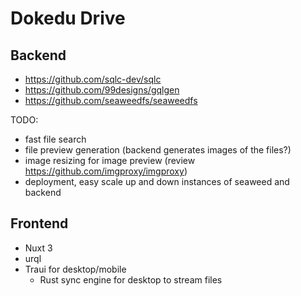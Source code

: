 # Dokedu Drive

## Backend

- https://github.com/sqlc-dev/sqlc
- https://github.com/99designs/gqlgen
- https://github.com/seaweedfs/seaweedfs

TODO:

- fast file search
- file preview generation (backend generates images of the files?)
- image resizing for image preview (review https://github.com/imgproxy/imgproxy)
- deployment, easy scale up and down instances of seaweed and backend

## Frontend

- Nuxt 3
- urql
- Traui for desktop/mobile
  - Rust sync engine for desktop to stream files
